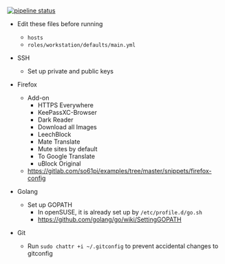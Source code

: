 [![pipeline status](https://gitlab.com/so61pi/ansible/badges/master/pipeline.svg)](https://gitlab.com/so61pi/ansible/commits/master)

- Edit these files before running
  - `hosts`
  - `roles/workstation/defaults/main.yml`

- SSH
  - Set up private and public keys

- Firefox
  - Add-on
    - HTTPS Everywhere
    - KeePassXC-Browser
    - Dark Reader
    - Download all Images
    - LeechBlock
    - Mate Translate
    - Mute sites by default
    - To Google Translate
    - uBlock Original
  - https://gitlab.com/so61pi/examples/tree/master/snippets/firefox-config

- Golang
  - Set up GOPATH
    - In openSUSE, it is already set up by `/etc/profile.d/go.sh`
    - https://github.com/golang/go/wiki/SettingGOPATH

- Git
  - Run `sudo chattr +i ~/.gitconfig` to prevent accidental changes to gitconfig
